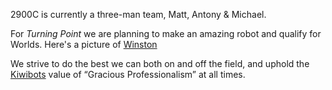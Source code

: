 2900C is currently a three-man team, Matt, Antony & Michael.

For *Turning Point* we are planning to make an amazing robot and qualify for Worlds. Here's a picture of [Winston][1]

We strive to do the best we can both on and off the field,
and uphold the [Kiwibots][2] value of “Gracious Professionalism” at all times.

[1]: https://vignette.wikia.nocookie.net/overwatch/images/7/75/Winston_peanutbutter.png/revision/latest "Winston's self-portrait"
[2]: https://kiwibots.co.nz/ "Kiwibots"
